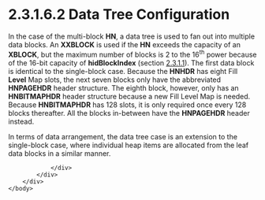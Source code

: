 <html dir="LTR" xmlns:mshelp="http://msdn.microsoft.com/mshelp" xmlns:ddue="http://ddue.schemas.microsoft.com/authoring/2003/5" xmlns:xlink="http://www.w3.org/1999/xlink" xmlns:tool="http://www.microsoft.com/tooltip">
    <head>
        <meta http-equiv="Content-Type" content="text/html; CHARSET=utf-8"></meta>
        <meta name="save" content="history"></meta>
        <title>2.3.1.6.2 Data Tree Configuration</title>
        <xml>
            <mshelp:toctitle title="2.3.1.6.2 Data Tree Configuration"></mshelp:toctitle>
            <mshelp:rltitle title="[MS-PST]: Data Tree Configuration"></mshelp:rltitle>
            <mshelp:keyword index="A" term="1bf67b8a-cbe8-4b58-9ddc-89997126da17"></mshelp:keyword>
            <mshelp:attr name="DCSext.ContentType" value="open specification"></mshelp:attr>
            <mshelp:attr name="AssetID" value="1bf67b8a-cbe8-4b58-9ddc-89997126da17"></mshelp:attr>
            <mshelp:attr name="TopicType" value="kbRef"></mshelp:attr>
            <mshelp:attr name="DCSext.Title" value="[MS-PST]: Data Tree Configuration" />
        </xml>
    </head>
    <body>
        <div id="header">
            <h1 class="heading">2.3.1.6.2 Data Tree Configuration</h1>
        </div>
        <div id="mainSection">
            <div id="mainBody">
                <div id="allHistory" class="saveHistory"></div>
                <div id="sectionSection0" class="section" name="collapseableSection">
                    

<p>In the case of the multi-block <b>HN</b>, a data tree is
used to fan out into multiple data blocks. An <b>XXBLOCK</b> is used if the <b>HN</b>
exceeds the capacity of an <b>XBLOCK</b>, but the maximum number of blocks is 2
to the 16<sup>th</sup> power because of the 16-bit capacity of <b>hidBlockIndex</b>
(section <a href="85b9e985-ea53-447f-b70c-eb82bfbdcbc9.htm">2.3.1.1</a>). The
first data block is identical to the single-block case. Because the <b>HNHDR</b>
has eight Fill <b>Level</b> Map slots, the next seven blocks only have the
abbreviated <b>HNPAGEHDR</b> header structure. The eighth block, however, only
has an <b>HNBITMAPHDR</b> header structure because a new Fill Level Map is
needed. Because <b>HNBITMAPHDR</b> has 128 slots, it is only required once
every 128 blocks thereafter. All the blocks in-between have the <b>HNPAGEHDR</b>
header instead.</p>

<p>In terms of data arrangement, the data tree case is an
extension to the single-block case, where individual heap items are allocated
from the leaf data blocks in a similar manner.</p>


                </div>
            </div>
        </div>
    </body>
</html>